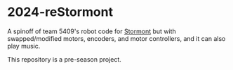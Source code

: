 # 2024-reStormont

A spinoff of team 5409's robot code for [Stormont](https://github.com/FRC5409/2024-Stormont) but with swapped/modified motors, encoders, and motor controllers, and it can also play music.

This repository is a pre-season project.